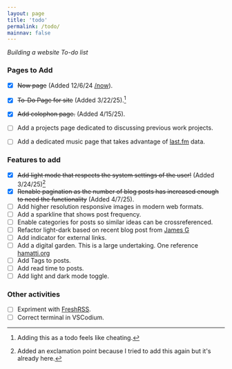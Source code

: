 ```yaml
---
layout: page
title: 'todo'
permalink: /todo/
mainnav: false
---
```


_Building a website To-do list_

### Pages to Add
- [X]  ~~Now page~~ (Added 12/6/24 [/now]).
- [X]  ~~To-Do Page for site~~ (Added 3/22/25).[^1]
- [X] ~~Add colophon page.~~ (Added 4/15/25).
- [ ]  Add a projects page dedicated to discussing previous work projects.
- [ ]  Add a dedicated music page that takes advantage of [last.fm] data.


### Features to add
- [X]  ~~Add light mode that respects the system settings of the user!~~ (Added 3/24/25)[^2]
- [X]  ~~Renable pagination as the number of blog posts has increased enough to need the functionality~~ (Added 4/7/25).
- [ ]  Add higher resolution responsive images in modern web formats.
- [ ]  Add a sparkline that shows post frequency.
- [ ]  Enable categories for posts so similar ideas can be crossreferenced.
- [ ] Refactor light-dark based on recent blog post from [James G]
- [ ] Add indicator for external links.
- [ ] Add a digital garden. This is a large undertaking. One reference [hamatti.org]
- [ ] Add Tags to posts.
- [ ] Add read time to posts.
- [ ] Add light and dark mode toggle.

### Other activities
- [ ] Expriment with [FreshRSS].
- [ ] Correct terminal in VSCodium.

[/now]: /now
[last.fm]: https://last.fm
[James G]: https://jamesg.blog/2025/04/03/light-dark-root
[FreshRSS]: https://www.freshrss.org/
[hamatti.org]: notes.hamatti.org

[^1]: Adding this as a todo feels like cheating.
[^2]: Added an exclamation point because I tried to add this again but it's already here.